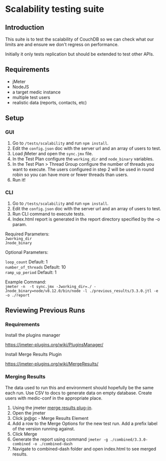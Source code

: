 # Scalability testing suite

## Introduction

This suite is to test the scalability of CouchDB so we can check what our limits are and ensure we don't regress on performance.

Initially it only tests replication but should be extended to test other APIs.

## Requirements

- jMeter
- NodeJS
- a target medic instance
- multiple test users
- realistic data (reports, contacts, etc)

## Setup

### GUI
1. Go to `/tests/scalability` and run `npm install`.
2. Edit the `config.json` doc with the server url and an array of users to test.
3. Load jMeter and open the `sync.jmx` file.
4. In the Test Plan configure the `working_dir` and `node_binary` variables.
5. In the Test Plan > Thread Group configure the number of threads you want to execute. The users configured in step 2 will be used in round robin so you can have more or fewer threads than users.
6. Run it!

### CLI

1. Go to `/tests/scalability` and run `npm install`.
2. Edit the `config.json` doc with the server url and an array of users to test.
3. Run CLI command to execute tests.
4. Index.html report is generated in the report directory specified by the -o param. 


Required Parameters: </br>
`Jworking_dir`</br>
`Jnode_binary`

Optional Parameters:

`loop_count` Default: 1 </br>
`number_of_threads` Default: 10 </br>
`ramp_up_period` Default: 1

Example Command: </br>
`jmeter -n  -t sync.jmx -Jworking_dir=./ -Jnode_binary=node/v8.12.0/bin/node -l ./previous_results/3.3.0.jtl -e -o ./report`


## Reviewing Previous Runs

### Requirements

Install the plugins manager

https://jmeter-plugins.org/wiki/PluginsManager/

Install Merge Results Plugin

https://jmeter-plugins.org/wiki/MergeResults/

### Merging Results
The data used to run this and environment should hopefully be the same each run. Use CSV to docs to generate data on empty database. Create users with medic-conf in the appropriate place. 

1. Using the jmeter [merge results plug-in](https://jmeter-plugins.org/wiki/MergeResults/). 
2. Open the jmeter 
3. Click jp@gc - Merge Results Element
4. Add a row to the Merge Options for the new test run. Add a prefix label of the version running against.
5. Click Merge
6. Generate the report using command `jmeter -g ./combined/3.3.0-combined -o ./combined-dash`
7. Navigate to combined-dash folder and open index.html to see merged results. 


